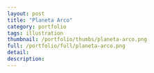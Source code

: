 ```yaml
---
layout: post
title: "Planeta Arco"
category: portfolio
tags: illustration
thumbnail: /portfolio/thumbs/planeta-arco.png
full: /portfolio/full/planeta-arco.png
detail:
description:
---
```

